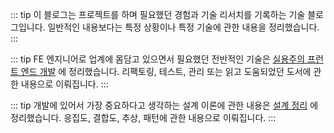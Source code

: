 ::: tip 
이 블로그는 프로젝트를 하며 필요했던 경험과 기술 리서치를 기록하는 기술 블로그입니다. 일반적인 내용보다는 특정 상황이나 특정 기술에 관한 내용을 정리했습니다.
:::

::: tip 
FE 엔지니어로 업계에 몸담고 있으면서 필요했던 전반적인 기술은 [실용주의 프런트 엔드 개발](https://peter-cho.gitbook.io/book/) 에 정리했습니다.
리팩토링, 테스트, 관리 또는 읽고 도움되었던 도서에 관한 내용으로 이뤄집니다.
:::

::: tip
개발에 있어서 가장 중요하다고 생각하는 설계 이론에 관한 내용은 [설계 정리](https://peter-cho.gitbook.io/front-design-book/) 에 정리했습니다.
응집도, 결합도, 추상, 패턴에 관한 내용으로 이뤄집니다.
:::
